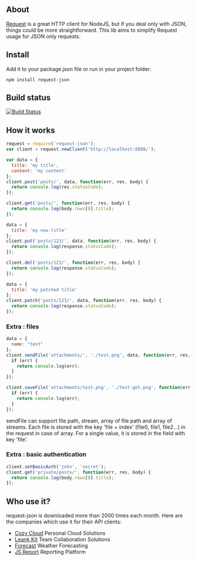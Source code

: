 ## About

[Request](https://github.com/mikeal/request) is a great HTTP client for NodeJS,
but if you deal only with JSON, things could be more straightforward. This lib
aims to simplify Request usage for 
JSON only requests.

## Install

Add it to your package.json file or run in your project folder: 

    npm install request-json

## Build status

[![Build
Status](https://travis-ci.org/mycozycloud/request-json.png?branch=master)](https://travis-ci.org/mycozycloud/request-json)

## How it works

```javascript
request = require('request-json');
var client = request.newClient('http://localhost:8888/');

var data = {
  title: 'my title',
  content: 'my content'
};
client.post('posts/', data, function(err, res, body) {
  return console.log(res.statusCode);
});

client.get('posts/', function(err, res, body) {
  return console.log(body.rows[0].title);
});

data = {
  title: 'my new title'
};
client.put('posts/123/', data, function(err, res, body) {
  return console.log(response.statusCode);
});

client.del('posts/123/', function(err, res, body) {
  return console.log(response.statusCode);
});

data = {
  title: 'my patched title'
};
client.patch('posts/123/', data, function(err, res, body) {
  return console.log(response.statusCode);
});
```

### Extra : files

```javascript
data = {
  name: "test"
};
client.sendFile('attachments/', './test.png', data, function(err, res, body) {
  if (err) {
    return console.log(err);
  }
});

client.saveFile('attachments/test.png', './test-get.png', function(err, res, body) {
  if (err) {
    return console.log(err);
  }
});

```

sendFile can support file path, stream, array of file path and array of
streams. Each file is stored with the key 'file + index' (file0, file1,
file2...) in the request in case of array. For a single value, it is stored in
the field with key 'file'.


### Extra : basic authentication

```javascript
client.setBasicAuth('john', 'secret');
client.get('private/posts/', function(err, res, body) {
  return console.log(body.rows[0].title);
});

```

## Who use it?

request-json is downloaded more than 2000 times each month. Here are the
companies which use it for their API clients:

* [Cozy Cloud](http://cozy.io) Personal Cloud Solutions
* [Leank Kit](http://leankit.com/) Team Collaboration Solutions
* [Forecast](http://forecast.io/) Weather Forecasting
* [JS Report](http://jsreport.net/) Reporting Platform
